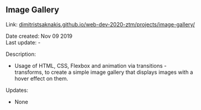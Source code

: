 ## Image Gallery  

Link: [dimitristsaknakis.github.io/web-dev-2020-ztm/projects/image-gallery/](https://dimitristsaknakis.github.io/web-dev-2020-ztm/projects/image-gallery/)  

Date created: Nov 09 2019  
Last update: -  

Description:  
- Usage of HTML, CSS, Flexbox and animation via transitions - transforms, to create a simple image gallery that displays images with a hover effect on them.    

Updates:  
- None  

